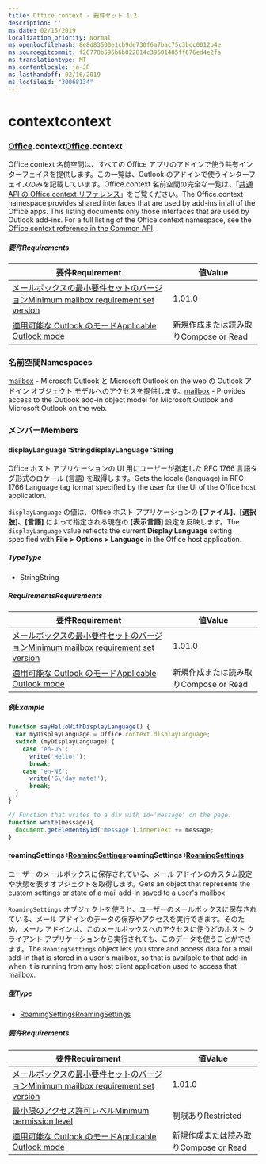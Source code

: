```yaml
---
title: Office.context - 要件セット 1.2
description: ''
ms.date: 02/15/2019
localization_priority: Normal
ms.openlocfilehash: 8e8d83500e1cb9de730f6a7bac75c3bcc0012b4e
ms.sourcegitcommit: f26778b596b6b022814c39601485ff676ed4e2fa
ms.translationtype: MT
ms.contentlocale: ja-JP
ms.lasthandoff: 02/16/2019
ms.locfileid: "30068134"
---
```

# <a name="context"></a><span data-ttu-id="41cdb-102">context</span><span class="sxs-lookup"><span data-stu-id="41cdb-102">context</span></span>

### <a name="officeofficemdcontext"></a><span data-ttu-id="41cdb-103">[Office](Office.md).context</span><span class="sxs-lookup"><span data-stu-id="41cdb-103">[Office](Office.md).context</span></span>

<span data-ttu-id="41cdb-p101">Office.context 名前空間は、すべての Office アプリのアドインで使う共有インターフェイスを提供します。この一覧は、Outlook のアドインで使うインターフェイスのみを記載しています。Office.context 名前空間の完全な一覧は、「[共通 API の Office.context リファレンス](/javascript/api/office/office.context)」をご覧ください。</span><span class="sxs-lookup"><span data-stu-id="41cdb-p101">The Office.context namespace provides shared interfaces that are used by add-ins in all of the Office apps. This listing documents only those interfaces that are used by Outlook add-ins. For a full listing of the Office.context namespace, see the [Office.context reference in the Common API](/javascript/api/office/office.context).</span></span>


##### <a name="requirements"></a><span data-ttu-id="41cdb-106">要件</span><span class="sxs-lookup"><span data-stu-id="41cdb-106">Requirements</span></span>

|<span data-ttu-id="41cdb-107">要件</span><span class="sxs-lookup"><span data-stu-id="41cdb-107">Requirement</span></span>| <span data-ttu-id="41cdb-108">値</span><span class="sxs-lookup"><span data-stu-id="41cdb-108">Value</span></span>|
|---|---|
|[<span data-ttu-id="41cdb-109">メールボックスの最小要件セットのバージョン</span><span class="sxs-lookup"><span data-stu-id="41cdb-109">Minimum mailbox requirement set version</span></span>](/office/dev/add-ins/reference/requirement-sets/outlook-api-requirement-sets)| <span data-ttu-id="41cdb-110">1.0</span><span class="sxs-lookup"><span data-stu-id="41cdb-110">1.0</span></span>|
|[<span data-ttu-id="41cdb-111">適用可能な Outlook のモード</span><span class="sxs-lookup"><span data-stu-id="41cdb-111">Applicable Outlook mode</span></span>](https://docs.microsoft.com/outlook/add-ins/#extension-points)| <span data-ttu-id="41cdb-112">新規作成または読み取り</span><span class="sxs-lookup"><span data-stu-id="41cdb-112">Compose or Read</span></span>|

### <a name="namespaces"></a><span data-ttu-id="41cdb-113">名前空間</span><span class="sxs-lookup"><span data-stu-id="41cdb-113">Namespaces</span></span>

<span data-ttu-id="41cdb-114">[mailbox](office.context.mailbox.md) - Microsoft Outlook と Microsoft Outlook on the web の Outlook アドイン オブジェクト モデルへのアクセスを提供します。</span><span class="sxs-lookup"><span data-stu-id="41cdb-114">[mailbox](office.context.mailbox.md) - Provides access to the Outlook add-in object model for Microsoft Outlook and Microsoft Outlook on the web.</span></span>

### <a name="members"></a><span data-ttu-id="41cdb-115">メンバー</span><span class="sxs-lookup"><span data-stu-id="41cdb-115">Members</span></span>

####  <a name="displaylanguage-string"></a><span data-ttu-id="41cdb-116">displayLanguage :String</span><span class="sxs-lookup"><span data-stu-id="41cdb-116">displayLanguage :String</span></span>

<span data-ttu-id="41cdb-117">Office ホスト アプリケーションの UI 用にユーザーが指定した RFC 1766 言語タグ形式のロケール (言語) を取得します。</span><span class="sxs-lookup"><span data-stu-id="41cdb-117">Gets the locale (language) in RFC 1766 Language tag format specified by the user for the UI of the Office host application.</span></span>

<span data-ttu-id="41cdb-118">`displayLanguage` の値は、Office ホスト アプリケーションの **[ファイル]、[選択肢]、[言語]** によって指定される現在の **[表示言語]** 設定を反映します。</span><span class="sxs-lookup"><span data-stu-id="41cdb-118">The `displayLanguage` value reflects the current **Display Language** setting specified with **File > Options > Language** in the Office host application.</span></span>

##### <a name="type"></a><span data-ttu-id="41cdb-119">Type</span><span class="sxs-lookup"><span data-stu-id="41cdb-119">Type</span></span>

*   <span data-ttu-id="41cdb-120">String</span><span class="sxs-lookup"><span data-stu-id="41cdb-120">String</span></span>

##### <a name="requirements"></a><span data-ttu-id="41cdb-121">Requirements</span><span class="sxs-lookup"><span data-stu-id="41cdb-121">Requirements</span></span>

|<span data-ttu-id="41cdb-122">要件</span><span class="sxs-lookup"><span data-stu-id="41cdb-122">Requirement</span></span>| <span data-ttu-id="41cdb-123">値</span><span class="sxs-lookup"><span data-stu-id="41cdb-123">Value</span></span>|
|---|---|
|[<span data-ttu-id="41cdb-124">メールボックスの最小要件セットのバージョン</span><span class="sxs-lookup"><span data-stu-id="41cdb-124">Minimum mailbox requirement set version</span></span>](/office/dev/add-ins/reference/requirement-sets/outlook-api-requirement-sets)| <span data-ttu-id="41cdb-125">1.0</span><span class="sxs-lookup"><span data-stu-id="41cdb-125">1.0</span></span>|
|[<span data-ttu-id="41cdb-126">適用可能な Outlook のモード</span><span class="sxs-lookup"><span data-stu-id="41cdb-126">Applicable Outlook mode</span></span>](https://docs.microsoft.com/outlook/add-ins/#extension-points)| <span data-ttu-id="41cdb-127">新規作成または読み取り</span><span class="sxs-lookup"><span data-stu-id="41cdb-127">Compose or Read</span></span>|

##### <a name="example"></a><span data-ttu-id="41cdb-128">例</span><span class="sxs-lookup"><span data-stu-id="41cdb-128">Example</span></span>

```javascript
function sayHelloWithDisplayLanguage() {
  var myDisplayLanguage = Office.context.displayLanguage;
  switch (myDisplayLanguage) {
    case 'en-US':
      write('Hello!');
      break;
    case 'en-NZ':
      write('G\'day mate!');
      break;
  }
}

// Function that writes to a div with id='message' on the page.
function write(message){
  document.getElementById('message').innerText += message;
}
```

####  <a name="roamingsettings-roamingsettingsjavascriptapioutlook12officeroamingsettings"></a><span data-ttu-id="41cdb-129">roamingSettings :[RoamingSettings](/javascript/api/outlook_1_2/office.RoamingSettings)</span><span class="sxs-lookup"><span data-stu-id="41cdb-129">roamingSettings :[RoamingSettings](/javascript/api/outlook_1_2/office.RoamingSettings)</span></span>

<span data-ttu-id="41cdb-130">ユーザーのメールボックスに保存されている、メール アドインのカスタム設定や状態を表すオブジェクトを取得します。</span><span class="sxs-lookup"><span data-stu-id="41cdb-130">Gets an object that represents the custom settings or state of a mail add-in saved to a user's mailbox.</span></span>

<span data-ttu-id="41cdb-131">`RoamingSettings` オブジェクトを使うと、ユーザーのメールボックスに保存されている、メール アドインのデータの保存やアクセスを実行できます。そのため、メール アドインは、このメールボックスへのアクセスに使うどのホスト クライアント アプリケーションから実行されても、このデータを使うことができます。</span><span class="sxs-lookup"><span data-stu-id="41cdb-131">The `RoamingSettings` object lets you store and access data for a mail add-in that is stored in a user's mailbox, so that is available to that add-in when it is running from any host client application used to access that mailbox.</span></span>

##### <a name="type"></a><span data-ttu-id="41cdb-132">型</span><span class="sxs-lookup"><span data-stu-id="41cdb-132">Type</span></span>

*   [<span data-ttu-id="41cdb-133">RoamingSettings</span><span class="sxs-lookup"><span data-stu-id="41cdb-133">RoamingSettings</span></span>](/javascript/api/outlook_1_2/office.RoamingSettings)

##### <a name="requirements"></a><span data-ttu-id="41cdb-134">要件</span><span class="sxs-lookup"><span data-stu-id="41cdb-134">Requirements</span></span>

|<span data-ttu-id="41cdb-135">要件</span><span class="sxs-lookup"><span data-stu-id="41cdb-135">Requirement</span></span>| <span data-ttu-id="41cdb-136">値</span><span class="sxs-lookup"><span data-stu-id="41cdb-136">Value</span></span>|
|---|---|
|[<span data-ttu-id="41cdb-137">メールボックスの最小要件セットのバージョン</span><span class="sxs-lookup"><span data-stu-id="41cdb-137">Minimum mailbox requirement set version</span></span>](/office/dev/add-ins/reference/requirement-sets/outlook-api-requirement-sets)| <span data-ttu-id="41cdb-138">1.0</span><span class="sxs-lookup"><span data-stu-id="41cdb-138">1.0</span></span>|
|[<span data-ttu-id="41cdb-139">最小限のアクセス許可レベル</span><span class="sxs-lookup"><span data-stu-id="41cdb-139">Minimum permission level</span></span>](https://docs.microsoft.com/outlook/add-ins/understanding-outlook-add-in-permissions)| <span data-ttu-id="41cdb-140">制限あり</span><span class="sxs-lookup"><span data-stu-id="41cdb-140">Restricted</span></span>|
|[<span data-ttu-id="41cdb-141">適用可能な Outlook のモード</span><span class="sxs-lookup"><span data-stu-id="41cdb-141">Applicable Outlook mode</span></span>](https://docs.microsoft.com/outlook/add-ins/#extension-points)| <span data-ttu-id="41cdb-142">新規作成または読み取り</span><span class="sxs-lookup"><span data-stu-id="41cdb-142">Compose or Read</span></span>|
